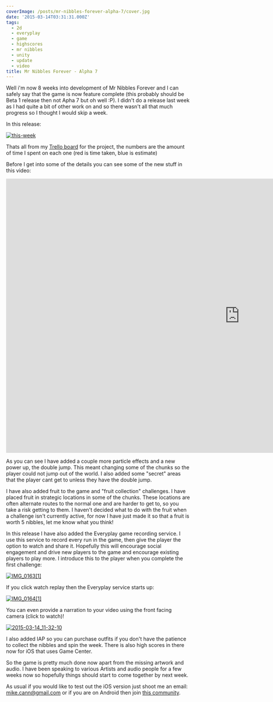 ```yaml
---
coverImage: /posts/mr-nibbles-forever-alpha-7/cover.jpg
date: '2015-03-14T03:31:31.000Z'
tags:
  - 2d
  - everyplay
  - game
  - highscores
  - mr nibbles
  - unity
  - update
  - video
title: Mr Nibbles Forever - Alpha 7
---
```


Well i'm now 8 weeks into development of Mr Nibbles Forever and I can safely say that the game is now feature complete (this probably should be Beta 1 release then not Apha 7 but oh well :P). I didn't do a release last week as I had quite a bit of other work on and so there wasn't all that much progress so I thought I would skip a week.

<!-- more -->

In this release:

[![this-week](https://www.mikecann.co.uk/wp-content/uploads/2015/03/this-week.png)](https://www.mikecann.co.uk/wp-content/uploads/2015/03/this-week.png)

Thats all from my [Trello board](https://trello.com/b/Ic11WQzF/mr-nibbles-forever) for the project, the numbers are the amount of time I spent on each one (red is time taken, blue is estimate)

Before I get into some of the details you can see some of the new stuff in this video:

<iframe width="1280" height="750" src="https://www.youtube.com/embed/0NR5bTPx15k" frameborder="0" allowfullscreen></iframe>

As you can see I have added a couple more particle effects and a new power up, the double jump. This meant changing some of the chunks so the player could not jump out of the world. I also added some "secret" areas that the player cant get to unless they have the double jump.

I have also added fruit to the game and "fruit collection" challenges. I have placed fruit in strategic locations in some of the chunks. These locations are often alternate routes to the normal one and are harder to get to, so you take a risk getting to them. I haven't decided what to do with the fruit when a challenge isn't currently active, for now I have just made it so that a fruit is worth 5 nibbles, let me know what you think!

In this release I have also added the Everyplay game recording service. I use this service to record every run in the game, then give the player the option to watch and share it. Hopefully this will encourage social engagement and drive new players to the game and encourage existing players to play more. I introduce this to the player when you complete the first challenge:

[![IMG_0163[1]](https://www.mikecann.co.uk/wp-content/uploads/2015/03/IMG_01631-1024x768.png)](https://www.mikecann.co.uk/wp-content/uploads/2015/03/IMG_01631.png)

If you click watch replay then the Everyplay service starts up:

[![IMG_0164[1]](https://www.mikecann.co.uk/wp-content/uploads/2015/03/IMG_01641-1024x768.png)](https://www.mikecann.co.uk/wp-content/uploads/2015/03/IMG_01641.png)

You can even provide a narration to your video using the front facing camera (click to watch)!

[![2015-03-14_11-32-10](https://www.mikecann.co.uk/wp-content/uploads/2015/03/2015-03-14_11-32-10.png)](https://everyplay.com/videos/14904453)

I also added IAP so you can purchase outfits if you don't have the patience to collect the nibbles and spin the week. There is also high scores in there now for iOS that uses Game Center.

So the game is pretty much done now apart from the missing artwork and audio. I have been speaking to various Artists and audio people for a few weeks now so hopefully things should start to come together by next week.

As usual if you would like to test out the iOS version just shoot me an email: mike.cann@gmail.com or if you are on Android then join [this community](https://plus.google.com/communities/100690884724496136044).
